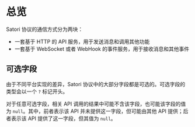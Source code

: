 # 总览

Satori 协议的通信方式分为两块：

- 一套基于 HTTP 的 API 服务，用于发送消息和调用其他功能
- 一套基于 WebSocket 或者 WebHook 的事件服务，用于接收消息和其他事件

## 可选字段

由于不同平台实现的差异，Satori 协议中的大部分字段都是可选的。可选字段的类型会以一个 `?` 标记开头。

对于任意可选字段，相关 API 调用的结果中可能不含该字段，也可能该字段的值为 `null`。其中，前者表示该 API 并未提供这一字段，但可能由其他 API 提供；后者表示该 API 提供了这一字段，但其值为 `null`。
